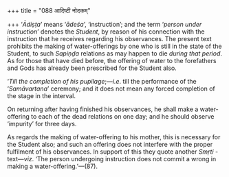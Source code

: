 +++
title = "088 आदिष्टी नोदकम्"

+++
‘*Ādiṣṭa*’ means ‘*ādeśa*’, ‘instruction’; and the term ‘*person under
instruction*’ denotes the *Student*, by reason of his connection with
the instruction that he receives regarding his observances. The present
text prohibits the making of water-offerings by one who is still in the
state of the Student, to such *Sapiṇḍa* relations as may happen to die
*during that period*. As for those that have died before, the offering
of water to the forefathers and Gods has already been prescribed for the
Student also.

‘*Till the completion of his pupilage*;—*i.e*. till the performance of
the ‘*Samāvartana*’ ceremony; and it does not mean any forced completion
of the stage in the interval.

On returning after having finished his observances, he shall make a
water-offering to each of the dead relations on one day; and he should
observe ‘impurity’ for three days.

As regards the making of water-offering to his mother, this is necessary
for the Student also; and such an offering does not interfere with the
proper fulfilment of his observances. In support of this they quote
another *Smṛti* -text—*viz*. ‘The person undergoing instruction does not
commit a wrong in making a water-offering.’—(87).



